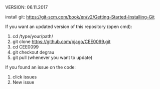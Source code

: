 VERSION: 06.11.2017

install git: https://git-scm.com/book/en/v2/Getting-Started-Installing-Git

If you want an updated version of this repository (open cmd):

1. cd /type/your/path/
2. git clone https://github.com/pjago/CEE0099.git
3. cd CEE0099
4. git checkout degrau
5. git pull (whenever you want to update)

If you found an issue on the code:

1. click issues
2. New issue
